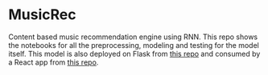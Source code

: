 # MusicRec
Content based music recommendation engine using RNN.
This repo shows the notebooks for all the preprocessing, modeling and testing for the model itself.
This model is also deployed on Flask from [this repo](https://github.com/TanitPrime/MusicRec_api) and consumed by a React app from [this repo](https://github.com/TanitPrime/MusicRec_react).
